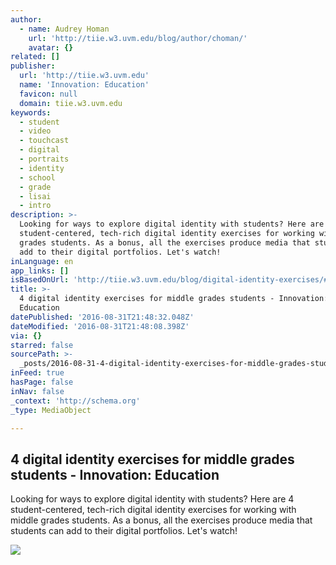 ```yaml
---
author:
  - name: Audrey Homan
    url: 'http://tiie.w3.uvm.edu/blog/author/choman/'
    avatar: {}
related: []
publisher:
  url: 'http://tiie.w3.uvm.edu'
  name: 'Innovation: Education'
  favicon: null
  domain: tiie.w3.uvm.edu
keywords:
  - student
  - video
  - touchcast
  - digital
  - portraits
  - identity
  - school
  - grade
  - lisai
  - intro
description: >-
  Looking for ways to explore digital identity with students? Here are 4
  student-centered, tech-rich digital identity exercises for working with middle
  grades students. As a bonus, all the exercises produce media that students can
  add to their digital portfolios. Let's watch!
inLanguage: en
app_links: []
isBasedOnUrl: 'http://tiie.w3.uvm.edu/blog/digital-identity-exercises/#more-10365'
title: >-
  4 digital identity exercises for middle grades students - Innovation:
  Education
datePublished: '2016-08-31T21:48:32.048Z'
dateModified: '2016-08-31T21:48:08.398Z'
via: {}
starred: false
sourcePath: >-
  _posts/2016-08-31-4-digital-identity-exercises-for-middle-grades-students-in.md
inFeed: true
hasPage: false
inNav: false
_context: 'http://schema.org'
_type: MediaObject

---
```

<article style=""><h1>4 digital identity exercises for middle grades students - Innovation: Education</h1><p>Looking for ways to explore digital identity with students? Here are 4 student-centered, tech-rich digital identity exercises for working with middle grades students. As a bonus, all the exercises produce media that students can add to their digital portfolios. Let's watch!</p><img src="http://cdn.thinglink.me/api/image/810134527031640066/1024/10/scaletowidth#tl-810134527031640066;734070134'" /></article>